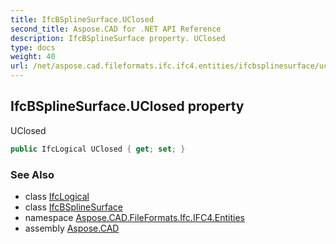 ```yaml
---
title: IfcBSplineSurface.UClosed
second_title: Aspose.CAD for .NET API Reference
description: IfcBSplineSurface property. UClosed
type: docs
weight: 40
url: /net/aspose.cad.fileformats.ifc.ifc4.entities/ifcbsplinesurface/uclosed/
---
```

## IfcBSplineSurface.UClosed property

UClosed

```csharp
public IfcLogical UClosed { get; set; }
```

### See Also

* class [IfcLogical](../../../aspose.cad.fileformats.ifc.ifc4.types/ifclogical/)
* class [IfcBSplineSurface](../)
* namespace [Aspose.CAD.FileFormats.Ifc.IFC4.Entities](../../ifcbsplinesurface/)
* assembly [Aspose.CAD](../../../)


